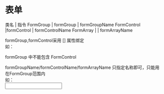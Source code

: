 # 表单

类名    |   指令
FormGroup    | formGroup   | formGroupName
FormControl  |formControl  | formControlName
FormArray    |             | formArrayName

formGroup,formControl采用 [] 属性绑定    
如：    
<form [formGroup]="formModel" (submit)="onSubmit()">     
formGroup 中不能包含 FormControl

formGroupName/formControlName/formArrayName 只指定名称即可，只能用在FormGroup范围内    
如：   
<input formControlName="username">